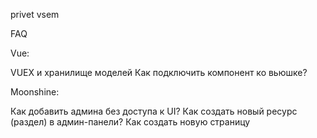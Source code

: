privet vsem


FAQ

Vue:

VUEX и хранилище моделей
Как подключить компонент ко вьюшке?

Moonshine:

Как добавить админа без доступа к UI?
Как создать новый ресурс (раздел) в админ-панели? 
Как создать новую страницу